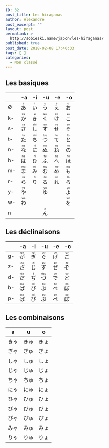 ```yaml
---
ID: 32
post_title: Les hiraganas
author: Alexandre
post_excerpt: ""
layout: post
permalink: >
  http://sobieski.name/japon/les-hiraganas/
published: true
post_date: 2018-02-08 17:40:33
tags: [ ]
categories:
  - Non classé
---
```

<h2>Les basiques</h2>
<table>
<thead>
<tr>
<th></th>
<th>-a</th>
<th>-i</th>
<th>-u</th>
<th>-e</th>
<th>-o</th>
</tr>
</thead>
<tbody>
<tr>
<td>Ø</td>
<td><ruby>あ<rt>a</rt></ruby></td>
<td><ruby>い<rt>i</rt></ruby></td>
<td><ruby>う<rt>u</rt></ruby></td>
<td><ruby>え<rt>e</rt></ruby></td>
<td><ruby>お<rt>o</rt></ruby></td>
</tr>
<tr>
<td>k-</td>
<td><ruby>か<rt>ka</rt></ruby></td>
<td><ruby>き<rt>ki</rt></ruby></td>
<td><ruby>く<rt>ku</rt></ruby></td>
<td><ruby>け<rt>ke</rt></ruby></td>
<td><ruby>こ<rt>ko</rt></ruby></td>
</tr>
<tr>
<td>s-</td>
<td><ruby>さ<rt>sa</rt></ruby></td>
<td><ruby>し<rt>shi</rt></ruby></td>
<td><ruby>す<rt>su</rt></ruby></td>
<td><ruby>せ<rt>se</rt></ruby></td>
<td><ruby>そ<rt>so</rt></ruby></td>
</tr>
<tr>
<td>t-</td>
<td><ruby>た<rt>ta</rt></ruby></td>
<td><ruby>ち<rt>chi</rt></ruby></td>
<td><ruby>つ<rt>tsu</rt></ruby></td>
<td><ruby>て<rt>te</rt></ruby></td>
<td><ruby>と<rt>to</rt></ruby></td>
</tr>
<tr>
<td>n-</td>
<td><ruby>な<rt>na</rt></ruby></td>
<td><ruby>に<rt>ni</rt></ruby></td>
<td><ruby>ぬ<rt>nu</rt></ruby></td>
<td><ruby>ね<rt>ne</rt></ruby></td>
<td><ruby>の<rt>no</rt></ruby></td>
</tr>
<tr>
<td>h-</td>
<td><ruby>は<rt>ha</rt></ruby></td>
<td><ruby>ひ<rt>hi</rt></ruby></td>
<td><ruby>ふ<rt>fu</rt></ruby></td>
<td><ruby>へ<rt>he</rt></ruby></td>
<td><ruby>ほ<rt>ho</rt></ruby></td>
</tr>
<tr>
<td>m-</td>
<td><ruby>ま<rt>ma</rt></ruby></td>
<td><ruby>み<rt>mi</rt></ruby></td>
<td><ruby>む<rt>mu</rt></ruby></td>
<td><ruby>め<rt>me</rt></ruby></td>
<td><ruby>も<rt>mo</rt></ruby></td>
</tr>
<tr>
<td>r-</td>
<td><ruby>ら<rt>ra</rt></ruby></td>
<td><ruby>り<rt>ri</rt></ruby></td>
<td><ruby>る<rt>ru</rt></ruby></td>
<td><ruby>れ<rt>re</rt></ruby></td>
<td><ruby>ろ<rt>ro</rt></ruby></td>
</tr>
<tr>
<td>y-</td>
<td><ruby>や<rt>ya</rt></ruby></td>
<td></td>
<td><ruby>ゆ<rt>yu</rt></ruby></td>
<td></td>
<td><ruby>よ<rt>yo</rt></ruby></td>
</tr>
<tr>
<td>w-</td>
<td><ruby>わ<rt>wa</rt></ruby></td>
<td></td>
<td></td>
<td></td>
<td><ruby>を<rt>wo</rt></ruby></td>
</tr>
<tr>
<td>n</td>
<td></td>
<td></td>
<td><ruby>ん<rt>n</rt></ruby></td>
<td></td>
<td></td>
</tr>
</tbody>
</table>
<h2>Les déclinaisons</h2>
<table>
<thead>
<tr>
<th></th>
<th>-a</th>
<th>-i</th>
<th>-u</th>
<th>-e</th>
<th>-o</th>
</tr>
</thead>
<tbody>
<tr>
<td>g-</td>
<td><ruby>が<rt>ga</rt></ruby></td>
<td><ruby>ぎ<rt>gi</rt></ruby></td>
<td><ruby>ぐ<rt>gu</rt></ruby></td>
<td><ruby>げ<rt>ge</rt></ruby></td>
<td><ruby>ご<rt>go</rt></ruby></td>
</tr>
<tr>
<td>z-</td>
<td><ruby>ざ<rt>za</rt></ruby></td>
<td><ruby>じ<rt>zi</rt></ruby></td>
<td><ruby>ず<rt>zu</rt></ruby></td>
<td><ruby>ぜ<rt>ze</rt></ruby></td>
<td><ruby>ぞ<rt>zo</rt></ruby></td>
</tr>
<tr>
<td>d-</td>
<td><ruby>だ<rt>da</rt></ruby></td>
<td><ruby>ぢ<rt>ji</rt></ruby></td>
<td><ruby>づ<rt>dzu</rt></ruby></td>
<td><ruby>で<rt>de</rt></ruby></td>
<td><ruby>ど<rt>do</rt></ruby></td>
</tr>
<tr>
<td>b-</td>
<td><ruby>ば<rt>ba</rt></ruby></td>
<td><ruby>び<rt>bi</rt></ruby></td>
<td><ruby>ぶ<rt>bu</rt></ruby></td>
<td><ruby>べ<rt>be</rt></ruby></td>
<td><ruby>ぼ<rt>bo</rt></ruby></td>
</tr>
<tr>
<td>p-</td>
<td><ruby>ぱ<rt>pa</rt></ruby></td>
<td><ruby>ぴ<rt>pi</rt></ruby></td>
<td><ruby>ぷ<rt>pu</rt></ruby></td>
<td><ruby>ぺ<rt>pe</rt></ruby></td>
<td><ruby>ぽ<rt>po</rt></ruby></td>
</tr>
</tbody>
</table>
<h2>Les combinaisons</h2>
<table>
<thead>
<tr>
<th>a</th>
<th>u</th>
<th>o</th>
</tr>
</thead>
<tbody>
<tr>
<td><ruby>きゃ</ruby></td>
<td><ruby>きゅ</ruby></td>
<td><ruby>きょ</ruby></td>
</tr>
<tr>
<td><ruby>ぎゃ</ruby></td>
<td><ruby>ぎゅ</ruby></td>
<td><ruby>ぎょ</ruby></td>
</tr>
<tr>
<td><ruby>しゃ</ruby></td>
<td><ruby>しゅ</ruby></td>
<td><ruby>しょ</ruby></td>
</tr>
<tr>
<td><ruby>じゃ</ruby></td>
<td><ruby>じゅ</ruby></td>
<td><ruby>じょ</ruby></td>
</tr>
<tr>
<td><ruby>ちゃ</ruby></td>
<td><ruby>ちゅ</ruby></td>
<td><ruby>ちょ</ruby></td>
</tr>
<tr>
<td><ruby>にゃ</ruby></td>
<td><ruby>にゅ</ruby></td>
<td><ruby>にょ</ruby></td>
</tr>
<tr>
<td><ruby>ひゃ</ruby></td>
<td><ruby>ひゅ</ruby></td>
<td><ruby>ひょ</ruby></td>
</tr>
<tr>
<td><ruby>びゃ</ruby></td>
<td><ruby>びゅ</ruby></td>
<td><ruby>びょ</ruby></td>
</tr>
<tr>
<td><ruby>ぴゃ</ruby></td>
<td><ruby>ぴゅ</ruby></td>
<td><ruby>ぴょ</ruby></td>
</tr>
<tr>
<td><ruby>みゃ</ruby></td>
<td><ruby>みゅ</ruby></td>
<td><ruby>みょ</ruby></td>
</tr>
<tr>
<td><ruby>りゃ</ruby></td>
<td><ruby>りゅ</ruby></td>
<td><ruby>りょ</ruby></td>
</tr>
</tbody>
</table>